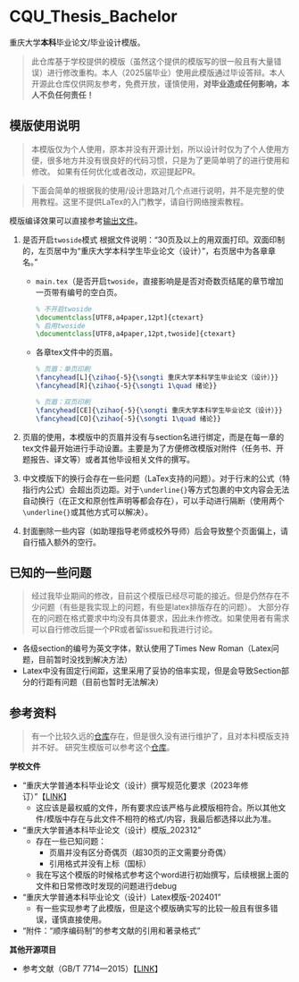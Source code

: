 # CQU_Thesis_Bachelor

重庆大学**本科**毕业论文/毕业设计模版。

> 此仓库基于学校提供的模版（虽然这个提供的模版写的很一般且有大量错误）进行修改重构。本人（2025届毕业）使用此模版通过毕设答辩。本人开源此仓库仅供网友参考，免费开放，谨慎使用，**对毕业造成任何影响，本人不负任何责任！**

## 模版使用说明
> 本模版仅为个人使用，原本并没有开源计划，所以设计时仅为了个人使用方便，很多地方并没有很良好的代码习惯，只是为了更简单明了的进行使用和修改。
> 如果有任何优化或者改动，欢迎提起PR。

> 下面会简单的根据我的使用/设计思路对几个点进行说明，并不是完整的使用教程。这里不提供LaTex的入门教学，请自行网络搜索教程。

模版编译效果可以直接参考[输出文件](main.pdf)。

1. 是否开启`twoside`模式
根据文件说明：“30页及以上的用双面打印。双面印制的，左页居中为“重庆大学本科学生毕业论文（设计）”，右页居中为各章章名。”
   - `main.tex`（是否开启`twoside`，直接影响是是否对奇数页结尾的章节增加一页带有编号的空白页。
      ```latex
      % 不开启twoside
      \documentclass[UTF8,a4paper,12pt]{ctexart}
      % 启用twoside
      \documentclass[UTF8,a4paper,12pt,twoside]{ctexart}
      ```
   - 各章tex文件中的页眉。
      ```latex
      % 页眉：单页印刷
      \fancyhead[L]{\zihao{-5}{\songti 重庆大学本科学生毕业论文（设计）}}
      \fancyhead[R]{\zihao{-5}{\songti 1\quad 绪论}}

      % 页眉：双页印刷
      \fancyhead[CE]{\zihao{-5}{\songti 重庆大学本科学生毕业论文（设计）}}
      \fancyhead[CO]{\zihao{-5}{\songti 1\quad 绪论}}
      ```

2. 页眉的使用，本模版中的页眉并没有与section名进行绑定，而是在每一章的tex文件最开始进行手动设置。主要是为了方便修改模版对附件（任务书、开题报告、译文等）或者其他毕设相关文件的撰写。
3. 中文模版下的换行会存在一些问题（LaTex支持的问题）。对于行末的公式（特指行内公式）会超出页边距。对于`\underline{}`等方式包裹的中文内容会无法自动换行（在正文和原创性声明等都会存在），可以手动进行隔断（使用两个`\underline{}`或其他方式可以解决）。
4. 封面删除一些内容（如助理指导老师或校外导师）后会导致整个页面偏上，请自行插入额外的空行。


## 已知的一些问题
> 经过我毕业期间的修改，目前这个模版已经尽可能的接近。但是仍然存在不少问题（有些是我实现上的问题，有些是latex排版存在的问题）。
> 大部分存在的问题在格式要求中均没有具体要求，因此未作修改。如果使用者有需求可以自行修改后提一个PR或者留issue和我进行讨论。
 
- 各级section的编号为英文字体，默认使用了Times New Roman（Latex问题，目前暂时没找到解决方法）
- Latex中没有固定行间距，这里采用了妥协的倍率实现，但是会导致Section部分的行距有问题（目前也暂时无法解决）

  

## 参考资料
> 有一个比较久远的[仓库](https://github.com/nanmu42/CQUThesis)存在，但是很久没有进行维护了，且对本科模版支持并不好。
> 研究生模版可以参考这个[仓库](https://github.com/yinguoweiOvO/CQU_Thesis2024)。

**学校文件**

- “重庆大学普通本科毕业论文（设计）撰写规范化要求（2023年修订）”【[LINK](doc/重庆大学普通本科毕业论文（设计）撰写规范化要求（2023年修订）.pdf)】
  - 这应该是最权威的文件，所有要求应该严格与此模版相符合。所以其他文件/模版中存在与此文件不相符的格式/内容，我最后都选择以此为准。
- “重庆大学普通本科毕业论文（设计）模版_202312”
  - 存在一些已知问题：
    - 页眉并没有区分奇偶页（超30页的正文需要分奇偶）
    - 引用格式并没有上标（国标）
  - 我在写这个模版的时候格式参考这个word进行初始撰写，后续根据上面的文件和日常修改时发现的问题进行debug
- “重庆大学普通本科毕业论文（设计）Latex模版-202401”
  - 有一些实现参考了此模版，但是这个模版确实写的比较一般且有很多错误，谨慎直接使用。
- “附件：“顺序编码制”的参考文献的引用和著录格式”

**其他开源项目**

- 参考文献（GB/T 7714—2015）【[LINK](https://github.com/zepinglee/gbt7714-bibtex-style)】